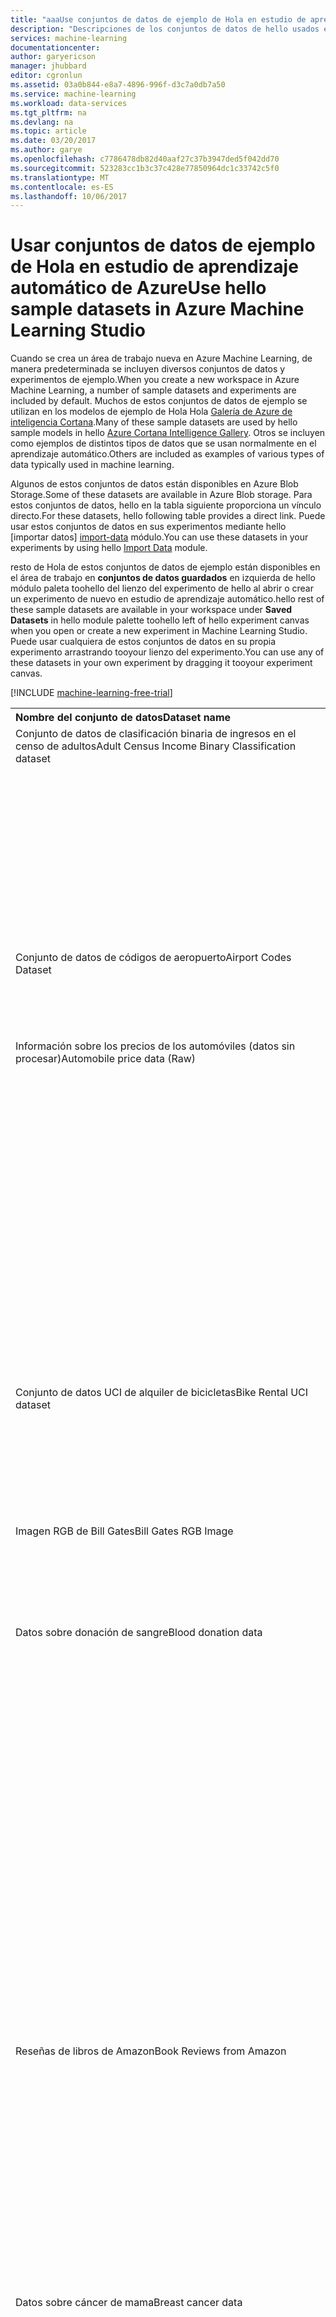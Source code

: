 ```yaml
---
title: "aaaUse conjuntos de datos de ejemplo de Hola en estudio de aprendizaje automático | Documentos de Microsoft"
description: "Descripciones de los conjuntos de datos de hello usados en los modelos de ejemplo incluidos en estudio de aprendizaje automático. Puede usar estos conjuntos de datos de ejemplo para los experimentos."
services: machine-learning
documentationcenter: 
author: garyericson
manager: jhubbard
editor: cgronlun
ms.assetid: 03a0b844-e8a7-4896-996f-d3c7a0db7a50
ms.service: machine-learning
ms.workload: data-services
ms.tgt_pltfrm: na
ms.devlang: na
ms.topic: article
ms.date: 03/20/2017
ms.author: garye
ms.openlocfilehash: c7786478db82d40aaf27c37b3947ded5f042dd70
ms.sourcegitcommit: 523283cc1b3c37c428e77850964dc1c33742c5f0
ms.translationtype: MT
ms.contentlocale: es-ES
ms.lasthandoff: 10/06/2017
---
```

# <a name="use-hello-sample-datasets-in-azure-machine-learning-studio"></a><span data-ttu-id="f0210-104">Usar conjuntos de datos de ejemplo de Hola en estudio de aprendizaje automático de Azure</span><span class="sxs-lookup"><span data-stu-id="f0210-104">Use hello sample datasets in Azure Machine Learning Studio</span></span>
[top]: #machine-learning-sample-datasets

<span data-ttu-id="f0210-105">Cuando se crea un área de trabajo nueva en Azure Machine Learning, de manera predeterminada se incluyen diversos conjuntos de datos y experimentos de ejemplo.</span><span class="sxs-lookup"><span data-stu-id="f0210-105">When you create a new workspace in Azure Machine Learning, a number of sample datasets and experiments are included by default.</span></span> <span data-ttu-id="f0210-106">Muchos de estos conjuntos de datos de ejemplo se utilizan en los modelos de ejemplo de Hola Hola [Galería de Azure de inteligencia Cortana](http://gallery.cortanaintelligence.com/).</span><span class="sxs-lookup"><span data-stu-id="f0210-106">Many of these sample datasets are used by hello sample models in hello [Azure Cortana Intelligence Gallery](http://gallery.cortanaintelligence.com/).</span></span> <span data-ttu-id="f0210-107">Otros se incluyen como ejemplos de distintos tipos de datos que se usan normalmente en el aprendizaje automático.</span><span class="sxs-lookup"><span data-stu-id="f0210-107">Others are included as examples of various types of data typically used in machine learning.</span></span>

<span data-ttu-id="f0210-108">Algunos de estos conjuntos de datos están disponibles en Azure Blob Storage.</span><span class="sxs-lookup"><span data-stu-id="f0210-108">Some of these datasets are available in Azure Blob storage.</span></span> <span data-ttu-id="f0210-109">Para estos conjuntos de datos, hello en la tabla siguiente proporciona un vínculo directo.</span><span class="sxs-lookup"><span data-stu-id="f0210-109">For these datasets, hello following table provides a direct link.</span></span> <span data-ttu-id="f0210-110">Puede usar estos conjuntos de datos en sus experimentos mediante hello [importar datos] [ import-data] módulo.</span><span class="sxs-lookup"><span data-stu-id="f0210-110">You can use these datasets in your experiments by using hello [Import Data][import-data] module.</span></span>

<span data-ttu-id="f0210-111">resto de Hola de estos conjuntos de datos de ejemplo están disponibles en el área de trabajo en **conjuntos de datos guardados** en izquierda de hello módulo paleta toohello del lienzo del experimento de hello al abrir o crear un experimento de nuevo en estudio de aprendizaje automático.</span><span class="sxs-lookup"><span data-stu-id="f0210-111">hello rest of these sample datasets are available in your workspace under **Saved Datasets** in hello module palette toohello left of hello experiment canvas when you open or create a new experiment in Machine Learning Studio.</span></span>
<span data-ttu-id="f0210-112">Puede usar cualquiera de estos conjuntos de datos en su propia experimento arrastrando tooyour lienzo del experimento.</span><span class="sxs-lookup"><span data-stu-id="f0210-112">You can use any of these datasets in your own experiment by dragging it tooyour experiment canvas.</span></span>


[!INCLUDE [machine-learning-free-trial](../../includes/machine-learning-free-trial.md)]

<table>

<tr>
  <th align=left><span data-ttu-id="f0210-113">Nombre del conjunto de datos</span><span class="sxs-lookup"><span data-stu-id="f0210-113">Dataset name</span></span></th>
  <th align=left><span data-ttu-id="f0210-114">Descripción del conjunto de datos</span><span class="sxs-lookup"><span data-stu-id="f0210-114">Dataset description</span></span></th>
</tr>

<tr>
  <td valign=top><span data-ttu-id="f0210-115">Conjunto de datos de clasificación binaria de ingresos en el censo de adultos</span><span class="sxs-lookup"><span data-stu-id="f0210-115">Adult Census Income Binary Classification dataset</span></span></td>
  <td valign=top>
<span data-ttu-id="f0210-116">Un subconjunto de la base de datos de hello 1994 del censo, utilizando a los adultos de trabajo a través de la edad de Hola de 16 con un índice de ingresos ajustada de > 100.</span><span class="sxs-lookup"><span data-stu-id="f0210-116">A subset of hello 1994 Census database, using working adults over hello age of 16 with an adjusted income index of > 100.</span></span><p> </p><span data-ttu-id="f0210-117"><b>Uso:</b> clasificar personas que usan datos demográficos toopredict si una persona gana más de 50 K un año.</span><span class="sxs-lookup"><span data-stu-id="f0210-117"><b>Usage:</b> Classify people using demographics toopredict whether a person earns over 50K a year.</span></span><p> </p><span data-ttu-id="f0210-118"><b>Investigación relacionada:</b> Kohavi, R., Becker, B., (1996).</span><span class="sxs-lookup"><span data-stu-id="f0210-118"><b>Related Research:</b> Kohavi, R., Becker, B., (1996).</span></span> <span data-ttu-id="f0210-119">Repositorio de aprendizaje automático de UCI <a href="http://archive.ics.uci.edu/ml">http://archive.ics.uci.edu/ml</a>.</span><span class="sxs-lookup"><span data-stu-id="f0210-119">UCI Machine Learning Repository <a href="http://archive.ics.uci.edu/ml">http://archive.ics.uci.edu/ml</a>.</span></span> <span data-ttu-id="f0210-120">Irvine, CA: Universidad de California, Facultad de Ciencias de la Computación y de la Información </span><span class="sxs-lookup"><span data-stu-id="f0210-120">Irvine, CA: University of California, School of Information and Computer Science</span></span> </td>
</tr>

<tr ID=airport-codes-dataset>
  <td valign=top><span data-ttu-id="f0210-121">Conjunto de datos de códigos de aeropuerto</span><span class="sxs-lookup"><span data-stu-id="f0210-121">Airport Codes Dataset</span></span></td>
  <td valign=top>
<span data-ttu-id="f0210-122">Códigos para aeropuertos de EE. UU.</span><span class="sxs-lookup"><span data-stu-id="f0210-122">U.S. airport codes.</span></span><p> </p><span data-ttu-id="f0210-123">Este conjunto de datos contiene una fila por cada aeropuerto de Estados Unidos, proporcionar número de Id. de aeropuerto de Hola y el nombre junto con hello ubicación ciudad y estado.</span><span class="sxs-lookup"><span data-stu-id="f0210-123">This dataset contains one row for each U.S. airport, providing hello airport ID number and name along with hello location city and state.</span></span>
  </td>
</tr>

<tr>
  <td valign=top><span data-ttu-id="f0210-124">Información sobre los precios de los automóviles (datos sin procesar)</span><span class="sxs-lookup"><span data-stu-id="f0210-124">Automobile price data (Raw)</span></span></td>
  <td valign=top>
<span data-ttu-id="f0210-125">Obtener información acerca de automóviles por marca y modelo, incluido el precio de hello, características como el número de Hola de cilindros y MPG, así como una puntuación de riesgos de seguro.</span><span class="sxs-lookup"><span data-stu-id="f0210-125">Information about automobiles by make and model, including hello price, features such as hello number of cylinders and MPG, as well as an insurance risk score.</span></span><p> </p><span data-ttu-id="f0210-126">puntuación de riesgo de Hello inicialmente asociada precio automático y, a continuación, se ajusta de riesgo real en un proceso denominado tooactuaries como symboling.</span><span class="sxs-lookup"><span data-stu-id="f0210-126">hello risk score is initially associated with auto price and then adjusted for actual risk in a process known tooactuaries as symboling.</span></span> <span data-ttu-id="f0210-127">Un valor de + 3 indica que es arriesgado automática hello, y un valor de -3 que probablemente sea seguro.</span><span class="sxs-lookup"><span data-stu-id="f0210-127">A value of +3 indicates that hello auto is risky, and a value of -3 that it is probably safe.</span></span><p> </p><span data-ttu-id="f0210-128"><b>Uso:</b> puntuación de riesgo de hello Predict características, mediante la clasificación de regresión o multivariante.</span><span class="sxs-lookup"><span data-stu-id="f0210-128"><b>Usage:</b> Predict hello risk score by features, using regression or multivariate classification.</span></span> <p> </p><span data-ttu-id="f0210-129"><b>Investigación relacionada:</b> Schlimmer, J.C.</span><span class="sxs-lookup"><span data-stu-id="f0210-129"><b>Related Research:</b> Schlimmer, J.C.</span></span> <span data-ttu-id="f0210-130">(1987).</span><span class="sxs-lookup"><span data-stu-id="f0210-130">(1987).</span></span> <span data-ttu-id="f0210-131">Repositorio de aprendizaje automático de UCI <a href="http://archive.ics.uci.edu/ml">http://archive.ics.uci.edu/ml</a>.</span><span class="sxs-lookup"><span data-stu-id="f0210-131">UCI Machine Learning Repository <a href="http://archive.ics.uci.edu/ml">http://archive.ics.uci.edu/ml</a>.</span></span> <span data-ttu-id="f0210-132">Irvine, CA: Universidad de California, Facultad de Ciencias de la Computación y de la Información </span><span class="sxs-lookup"><span data-stu-id="f0210-132">Irvine, CA: University of California, School of Information and Computer Science</span></span> </td>
</tr>

<tr ID=bike-rental-uci-dataset>
  <td valign=top><span data-ttu-id="f0210-133">Conjunto de datos UCI de alquiler de bicicletas</span><span class="sxs-lookup"><span data-stu-id="f0210-133">Bike Rental UCI dataset</span></span></td>
  <td valign=top>
<span data-ttu-id="f0210-134">Conjunto de datos UCI Bike Rental basados en datos reales tomados de la empresa Capital Bikeshare, que mantiene una red de alquiler de bicicletas en Washington DC.</span><span class="sxs-lookup"><span data-stu-id="f0210-134">UCI Bike Rental dataset that is based on real data from Capital Bikeshare company that maintains a bike rental network in Washington DC.</span></span><p> </p><span data-ttu-id="f0210-135">conjunto de datos de Hello tiene una fila para cada hora de cada día en 2011 y 2012, para un total de 17,379 filas.</span><span class="sxs-lookup"><span data-stu-id="f0210-135">hello dataset has one row for each hour of each day in 2011 and 2012, for a total of 17,379 rows.</span></span> <span data-ttu-id="f0210-136">intervalo de Hola de alquiler de bicicletas por hora es de 1 too977.</span><span class="sxs-lookup"><span data-stu-id="f0210-136">hello range of hourly bike rentals is from 1 too977.</span></span>

  </td>
</tr>

<tr ID=bill-gates-rgb-image>
  <td valign=top><span data-ttu-id="f0210-137">Imagen RGB de Bill Gates</span><span class="sxs-lookup"><span data-stu-id="f0210-137">Bill Gates RGB Image</span></span></td>
  <td valign=top>
<span data-ttu-id="f0210-138">Archivo de imagen disponible públicamente convierte datos tooCSV.</span><span class="sxs-lookup"><span data-stu-id="f0210-138">Publicly available image file converted tooCSV data.</span></span><p> </p><span data-ttu-id="f0210-139">Hello para convertir la imagen de Hola se proporciona código de hello <strong>mediante la agrupación en clústeres K-Means de cuantificación del Color</strong> página de detalles del modelo.</span><span class="sxs-lookup"><span data-stu-id="f0210-139">hello code for converting hello image is provided in hello <strong>Color quantization using K-Means clustering</strong> model detail page.</span></span>
  </td>
</tr>

<tr>
  <td valign=top><span data-ttu-id="f0210-140">Datos sobre donación de sangre</span><span class="sxs-lookup"><span data-stu-id="f0210-140">Blood donation data</span></span></td>
  <td valign=top>
<span data-ttu-id="f0210-141">Un subconjunto de datos de base de datos del donantes de sangre de Hola de hello transfusiones Service Center de Hsin Chu City, Taiwán.</span><span class="sxs-lookup"><span data-stu-id="f0210-141">A subset of data from hello blood donor database of hello Blood Transfusion Service Center of Hsin-Chu City, Taiwan.</span></span><p> </p><span data-ttu-id="f0210-142">Datos de donantes incluyen meses Hola desde el último donación) y frecuencia u Hola número total de donaciones, tiempo transcurrido desde el último donación y cantidad de sangre dona.</span><span class="sxs-lookup"><span data-stu-id="f0210-142">Donor data includes hello months since last donation), and frequency, or hello total number of donations, time since last donation, and amount of blood donated.</span></span><p> </p><span data-ttu-id="f0210-143"><b>Uso:</b> objetivo de hello es toopredict a través de clasificación si donantes Hola donado sangre en marzo de 2007, donde 1 indica un donantes durante el período de destino de Hola y 0 un usuario que no donantes.</span><span class="sxs-lookup"><span data-stu-id="f0210-143"><b>Usage:</b> hello goal is toopredict via classification whether hello donor donated blood in March 2007, where 1 indicates a donor during hello target period, and 0 a non-donor.</span></span> <p> </p><span data-ttu-id="f0210-144"><b>Investigación relacionada:</b> Yeh, I.C., (2008).</span><span class="sxs-lookup"><span data-stu-id="f0210-144"><b>Related Research:</b> Yeh, I.C., (2008).</span></span> <span data-ttu-id="f0210-145">Repositorio de aprendizaje automático de UCI <a href="http://archive.ics.uci.edu/ml">http://archive.ics.uci.edu/ml</a>.</span><span class="sxs-lookup"><span data-stu-id="f0210-145">UCI Machine Learning Repository <a href="http://archive.ics.uci.edu/ml">http://archive.ics.uci.edu/ml</a>.</span></span> <span data-ttu-id="f0210-146">Irvine, CA: Universidad de California, Facultad de Ciencias de la Computación y de la Información </span><span class="sxs-lookup"><span data-stu-id="f0210-146">Irvine, CA: University of California, School of Information and Computer Science</span></span> <p> </p><span data-ttu-id="f0210-147">Yeh, I-Cheng, Yang, King-Jang, and Ting, Tao-Ming, "Knowledge discovery on RFM model using Bernoulli sequence, "Expert Systems with Applications, 2008, <a href="http://dx.doi.org/10.1016/j.eswa.2008.07.018">http://dx.doi.org/10.1016/j.eswa.2008.07.018</a>
  </span><span class="sxs-lookup"><span data-stu-id="f0210-147">Yeh, I-Cheng, Yang, King-Jang, and Ting, Tao-Ming, "Knowledge discovery on RFM model using Bernoulli sequence, "Expert Systems with Applications, 2008, <a href="http://dx.doi.org/10.1016/j.eswa.2008.07.018">http://dx.doi.org/10.1016/j.eswa.2008.07.018</a>
  </span></span></td>
</tr>

<tr ID=book-reviews-from-amazon>
  <td valign=top><span data-ttu-id="f0210-148">Reseñas de libros de Amazon</span><span class="sxs-lookup"><span data-stu-id="f0210-148">Book Reviews from Amazon</span></span></td>
  <td valign=top>
<span data-ttu-id="f0210-149">Revisiones de libros de Amazon, tomadas del sitio Web de amazon.com Hola por investigadores de la Universidad de Pensilvania (<a href="http://www.cs.jhu.edu/~mdredze/datasets/sentiment/">opiniones</a>).</span><span class="sxs-lookup"><span data-stu-id="f0210-149">Reviews of books in Amazon, taken from hello amazon.com website by University of Pennsylvania researchers (<a href="http://www.cs.jhu.edu/~mdredze/datasets/sentiment/">sentiment</a>).</span></span> <span data-ttu-id="f0210-150">Vea el artículo de investigación de hello, "biografías, Bollywood, cuadros de auge y batidoras: adaptación de dominio para opiniones" John Blitzer, Mark Dredze y Fernando Pereira; Asociación de cálculo Linguistics (ACL) 2007.</span><span class="sxs-lookup"><span data-stu-id="f0210-150">See hello research paper, “Biographies, Bollywood, Boom-boxes and Blenders: Domain Adaptation for Sentiment Classification” by John Blitzer, Mark Dredze, and Fernando Pereira; Association of Computational Linguistics (ACL), 2007.</span></span><p> </p><span data-ttu-id="f0210-151">conjunto de datos original de Hello tiene revisiones de 975 K con clasificaciones 1, 2, 3, 4 o 5.</span><span class="sxs-lookup"><span data-stu-id="f0210-151">hello original dataset has 975K reviews with rankings 1, 2, 3, 4, or 5.</span></span> <span data-ttu-id="f0210-152">Hola revisiones se han escrito en inglés y son de hello período 1997-2007.</span><span class="sxs-lookup"><span data-stu-id="f0210-152">hello reviews were written in English and are from hello time period 1997-2007.</span></span> <span data-ttu-id="f0210-153">Este conjunto de datos ha sido muestrear abajo too10K revisiones.</span><span class="sxs-lookup"><span data-stu-id="f0210-153">This dataset has been down-sampled too10K reviews.</span></span>
  </td>
</tr>

<tr>
  <td valign=top><span data-ttu-id="f0210-154">Datos sobre cáncer de mama</span><span class="sxs-lookup"><span data-stu-id="f0210-154">Breast cancer data</span></span></td>
  <td valign=top>
<span data-ttu-id="f0210-155">Uno de los tres conjuntos de relacionados con el ejemplo de cáncer de datos proporcionados por hello Institute oncológicos que aparece con frecuencia en la documentación de aprendizaje de máquina.</span><span class="sxs-lookup"><span data-stu-id="f0210-155">One of three cancer-related datasets provided by hello Oncology Institute that appears frequently in machine learning literature.</span></span> <span data-ttu-id="f0210-156">Combina información de diagnóstico con características de análisis de laboratorio de unas 300 muestras de tejido.</span><span class="sxs-lookup"><span data-stu-id="f0210-156">Combines diagnostic information with features from laboratory analysis of about 300 tissue samples.</span></span><p> </p><span data-ttu-id="f0210-157"><b>Uso:</b> clasificar tipo hello de ejemplo de cáncer, en función de 9 atributos, algunos de los cuales son lineales y algunos son de categorías.</span><span class="sxs-lookup"><span data-stu-id="f0210-157"><b>Usage:</b> Classify hello type of cancer, based on 9 attributes, some of which are linear and some are categorical.</span></span> <p> </p><span data-ttu-id="f0210-158"><b>Investigación relacionada:</b> Wohlberg, W.H., Street, W.N., &amp; Mangasarian, O.L.</span><span class="sxs-lookup"><span data-stu-id="f0210-158"><b>Related Research:</b> Wohlberg, W.H., Street, W.N., & Mangasarian, O.L.</span></span> <span data-ttu-id="f0210-159">(1995).</span><span class="sxs-lookup"><span data-stu-id="f0210-159">(1995).</span></span> <span data-ttu-id="f0210-160">Repositorio de aprendizaje automático de UCI <a href="http://archive.ics.uci.edu/ml">http://archive.ics.uci.edu/ml</a>.</span><span class="sxs-lookup"><span data-stu-id="f0210-160">UCI Machine Learning Repository <a href="http://archive.ics.uci.edu/ml">http://archive.ics.uci.edu/ml</a>.</span></span> <span data-ttu-id="f0210-161">Irvine, CA: Universidad de California, Facultad de Ciencias de la Computación y de la Información </span><span class="sxs-lookup"><span data-stu-id="f0210-161">Irvine, CA: University of California, School of Information and Computer Science</span></span> </td>
</tr>

<tr ID=breast-cancer-features>
  <td valign=top><span data-ttu-id="f0210-162">Características de cáncer de mama</span><span class="sxs-lookup"><span data-stu-id="f0210-162">Breast Cancer Features</span></span> <td valign=top>
<span data-ttu-id="f0210-163">Hola conjunto de datos contiene información para regiones sospechosos de 102K (candidatos) de imágenes de rayos x, cada uno de ellos descrito por 117 características.</span><span class="sxs-lookup"><span data-stu-id="f0210-163">hello dataset contains information for 102K suspicious regions (candidates) of X-ray images, each described by 117 features.</span></span> <span data-ttu-id="f0210-164">características de Hello son propietarios y su significado no se revele los creadores de conjunto de datos de hello (Siemens Healthcare).</span><span class="sxs-lookup"><span data-stu-id="f0210-164">hello features are proprietary and their meaning is not revealed by hello dataset creators (Siemens Healthcare).</span></span> 
  </td>
</tr>

<tr ID=breast-cancer-info>
  <td valign=top><span data-ttu-id="f0210-165">Información sobre cáncer de mama</span><span class="sxs-lookup"><span data-stu-id="f0210-165">Breast Cancer Info</span></span></td>
  <td valign=top>
<span data-ttu-id="f0210-166">conjunto de datos de Hello contiene información adicional para cada región sospechosa de la imagen de rayos x.</span><span class="sxs-lookup"><span data-stu-id="f0210-166">hello dataset contains additional information for each suspicious region of X-ray image.</span></span> <span data-ttu-id="f0210-167">Cada ejemplo proporciona información (p. ej., etiqueta, paciente Id. de coordenadas de la imagen completa de revisión toohello relativa) acerca del número de fila correspondiente de hello en conjunto de datos de características de ejemplo de cáncer de mama Hola.</span><span class="sxs-lookup"><span data-stu-id="f0210-167">Each example provides information (e.g., label, patient ID, coordinates of patch relative toohello whole image) about hello corresponding row number in hello Breast Cancer Features dataset.</span></span> <span data-ttu-id="f0210-168">Cada paciente tiene una serie de ejemplos.</span><span class="sxs-lookup"><span data-stu-id="f0210-168">Each patient has a number of examples.</span></span> <span data-ttu-id="f0210-169">Para los pacientes con cáncer, algunos ejemplos son positivos y otros son negativos.</span><span class="sxs-lookup"><span data-stu-id="f0210-169">For patients who have a cancer, some examples are positive and some are negative.</span></span> <span data-ttu-id="f0210-170">Para los pacientes que no tienen cáncer, todos los ejemplos son negativos.</span><span class="sxs-lookup"><span data-stu-id="f0210-170">For patients who don't have a cancer, all examples are negative.</span></span> <span data-ttu-id="f0210-171">conjunto de datos de Hello tiene ejemplos de 102K.</span><span class="sxs-lookup"><span data-stu-id="f0210-171">hello dataset has 102K examples.</span></span> <span data-ttu-id="f0210-172">se inclina Hola dataset, 0,6% de puntos de hello son positivas, rest Hola son negativos.</span><span class="sxs-lookup"><span data-stu-id="f0210-172">hello dataset is biased, 0.6% of hello points are positive, hello rest are negative.</span></span> <span data-ttu-id="f0210-173">conjunto de datos de Hola se puso a disposición mediante Siemens Healthcare.</span><span class="sxs-lookup"><span data-stu-id="f0210-173">hello dataset was made available by Siemens Healthcare.</span></span>
  </td>
</tr>

<tr ID=crm-appetency-labels-shared>
  <td valign=top><span data-ttu-id="f0210-174">Etiquetas de apetencia CRM compartidas</span><span class="sxs-lookup"><span data-stu-id="f0210-174">CRM Appetency Labels Shared</span></span></td>
  <td valign=top>
<span data-ttu-id="f0210-175">Las etiquetas de desafío de predicción de relación de cliente hello KDD Cup 2009 (<a href="http://www.sigkdd.org/site/2009/files/orange_small_train_appetency.labels">orange_small_train_appetency.labels</a>).</span><span class="sxs-lookup"><span data-stu-id="f0210-175">Labels from hello KDD Cup 2009 customer relationship prediction challenge (<a href="http://www.sigkdd.org/site/2009/files/orange_small_train_appetency.labels">orange_small_train_appetency.labels</a>).</span></span>
  </td>
</tr>

<tr ID=crm-churn-labels-shared>
  <td valign=top><span data-ttu-id="f0210-176">Etiquetas de rotación de clientes de CRM compartidas</span><span class="sxs-lookup"><span data-stu-id="f0210-176">CRM Churn Labels Shared</span></span></td>
  <td valign=top>
<span data-ttu-id="f0210-177">Las etiquetas de desafío de predicción de relación de cliente hello KDD Cup 2009 (<a href="http://www.sigkdd.org/site/2009/files/orange_small_train_churn.labels">orange_small_train_churn.labels</a>).</span><span class="sxs-lookup"><span data-stu-id="f0210-177">Labels from hello KDD Cup 2009 customer relationship prediction challenge (<a href="http://www.sigkdd.org/site/2009/files/orange_small_train_churn.labels">orange_small_train_churn.labels</a>).</span></span>
  </td>
</tr>

<tr ID=crm-dataset-shared>
  <td valign=top><span data-ttu-id="f0210-178">Conjunto de datos CRM compartido</span><span class="sxs-lookup"><span data-stu-id="f0210-178">CRM Dataset Shared</span></span></td>
  <td valign=top>
<span data-ttu-id="f0210-179">Estos datos proceden de desafío de predicción de relación de cliente hello KDD Cup 2009 (<a href="http://www.sigkdd.org/kdd-cup-2009-customer-relationship-prediction - orange_small_train.data.zip">orange_small_train.data.zip</a>).</span><span class="sxs-lookup"><span data-stu-id="f0210-179">This data comes from hello KDD Cup 2009 customer relationship prediction challenge (<a href="http://www.sigkdd.org/kdd-cup-2009-customer-relationship-prediction - orange_small_train.data.zip">orange_small_train.data.zip</a>).</span></span><p> </p><span data-ttu-id="f0210-180">conjunto de datos de Hello contiene a clientes de 50K de hello empresa francés Telecom naranja.</span><span class="sxs-lookup"><span data-stu-id="f0210-180">hello dataset contains 50K customers from hello French Telecom company Orange.</span></span> <span data-ttu-id="f0210-181">Cada cliente tiene 230 características anónimas, 190 de las cuales son numéricas y 40, categóricas.</span><span class="sxs-lookup"><span data-stu-id="f0210-181">Each customer has 230 anonymized features, 190 of which are numeric and 40 are categorical.</span></span> <span data-ttu-id="f0210-182">características de Hello están muy dispersos.</span><span class="sxs-lookup"><span data-stu-id="f0210-182">hello features are very sparse.</span></span>
  </td>
</tr>

<tr ID=crm-upselling-labels-shared>
  <td valign=top><span data-ttu-id="f0210-183">Etiquetas de mejora de ventas de CRM compartidas</span><span class="sxs-lookup"><span data-stu-id="f0210-183">CRM Upselling Labels Shared</span></span></td>
  <td valign=top>
<span data-ttu-id="f0210-184">Las etiquetas de desafío de predicción de relación de cliente hello KDD Cup 2009 (<a href="http://www.sigkdd.org/site/2009/files/orange_large_train_upselling.labels">orange_large_train_upselling.labels</a>).</span><span class="sxs-lookup"><span data-stu-id="f0210-184">Labels from hello KDD Cup 2009 customer relationship prediction challenge (<a href="http://www.sigkdd.org/site/2009/files/orange_large_train_upselling.labels">orange_large_train_upselling.labels</a>).</span></span>
  </td>
</tr>

<tr>
  <td valign=top><span data-ttu-id="f0210-185">Datos de regresión de eficiencia energética</span><span class="sxs-lookup"><span data-stu-id="f0210-185">Energy Efficiency Regression data</span></span></td>
  <td valign=top>
<span data-ttu-id="f0210-186">Colección de perfiles energéticos simulados, con base en 12 formas de edificios diferentes.</span><span class="sxs-lookup"><span data-stu-id="f0210-186">A collection of simulated energy profiles, based on 12 different building shapes.</span></span> <span data-ttu-id="f0210-187">edificios de Hola se diferencian en 8 características, como cristal área, Hola cristal distribución de área y la orientación.</span><span class="sxs-lookup"><span data-stu-id="f0210-187">hello buildings are differentiated by 8 features, such as glazing area, hello glazing area distribution, and orientation.</span></span><p> </p><span data-ttu-id="f0210-188"><b>Uso:</b> usar regresión o clasificación toopredict Hola eficacia energética de calificación basado en uno de dos respuestas con valores reales.</span><span class="sxs-lookup"><span data-stu-id="f0210-188"><b>Usage:</b> Use either regression or classification toopredict hello energy-efficiency rating based as one of two real valued responses.</span></span> <span data-ttu-id="f0210-189">Para la clasificación multiclase, es de ida y vuelta Hola respuesta variable toohello al entero más próximo.</span><span class="sxs-lookup"><span data-stu-id="f0210-189">For multi-class classification, is round hello response variable toohello nearest integer.</span></span> <p> </p><span data-ttu-id="f0210-190"><b>Investigación relacionada:</b> Xifara, A. &amp; Tsanas, A. (2012).</span><span class="sxs-lookup"><span data-stu-id="f0210-190"><b>Related Research:</b> Xifara, A. & Tsanas, A. (2012).</span></span> <span data-ttu-id="f0210-191">Repositorio de aprendizaje automático de UCI <a href="http://archive.ics.uci.edu/ml">http://archive.ics.uci.edu/ml</a>.</span><span class="sxs-lookup"><span data-stu-id="f0210-191">UCI Machine Learning Repository <a href="http://archive.ics.uci.edu/ml">http://archive.ics.uci.edu/ml</a>.</span></span> <span data-ttu-id="f0210-192">Irvine, CA: Universidad de California, Facultad de Ciencias de la Computación y de la Información </span><span class="sxs-lookup"><span data-stu-id="f0210-192">Irvine, CA: University of California, School of Information and Computer Science</span></span> </td>
</tr>

<tr ID=flight-delays-data>
  <td valign=top><span data-ttu-id="f0210-193">Datos de retrasos de vuelos</span><span class="sxs-lookup"><span data-stu-id="f0210-193">Flight Delays Data</span></span></td>
  <td valign=top>
<span data-ttu-id="f0210-194">Vuelo acompañante en tiempo de los datos de rendimiento tomados de hello TranStats de recopilación de datos de hello EE. UU. de Transporte de EE.UU. (<a href="http://www.transtats.bts.gov/DL_SelectFields.asp?Table_ID=236&DB_Short_Name=On-Time">On-Time</a>).</span><span class="sxs-lookup"><span data-stu-id="f0210-194">Passenger flight on-time performance data taken from hello TranStats data collection of hello U.S. Department of Transportation (<a href="http://www.transtats.bts.gov/DL_SelectFields.asp?Table_ID=236&DB_Short_Name=On-Time">On-Time</a>).</span></span><p> </p><span data-ttu-id="f0210-195">conjunto de datos de Hello abarca Hola abril-octubre de 2013 del período de tiempo.</span><span class="sxs-lookup"><span data-stu-id="f0210-195">hello dataset covers hello time period April-October 2013.</span></span> <span data-ttu-id="f0210-196">Antes de cargar tooAzure estudio de aprendizaje automático, el conjunto de datos de Hola se procesa del siguiente modo:</span><span class="sxs-lookup"><span data-stu-id="f0210-196">Before uploading tooAzure Machine Learning Studio, hello dataset was processed as follows:</span></span><ul><li><span data-ttu-id="f0210-197">conjunto de datos de Hello era toocover filtrado solo Hola 70 más ocupados aeropuertos continental Hola EE. UU.</span><span class="sxs-lookup"><span data-stu-id="f0210-197">hello dataset was filtered toocover only hello 70 busiest airports in hello continental US</span></span></li><li><span data-ttu-id="f0210-198">Los vuelos cancelados se etiquetaron como retrasados más de 15 minutos.</span><span class="sxs-lookup"><span data-stu-id="f0210-198">Canceled flights were labeled as delayed by more than 15 minutes</span></span></li><li><span data-ttu-id="f0210-199">Los vuelos desviados se quitaron de la muestra.</span><span class="sxs-lookup"><span data-stu-id="f0210-199">Diverted flights were filtered out</span></span></li><li><span data-ttu-id="f0210-200">Hello columnas siguientes se seleccionaron: año, mes, DayofMonth, DayOfWeek, operador, OriginAirportID, DestAirportID, CRSDepTime, DepDelay, DepDel15, CRSArrTime, ArrDelay, ArrDel15, Canceled</span><span class="sxs-lookup"><span data-stu-id="f0210-200">hello following columns were selected: Year, Month, DayofMonth, DayOfWeek, Carrier, OriginAirportID, DestAirportID, CRSDepTime, DepDelay, DepDel15, CRSArrTime, ArrDelay, ArrDel15, Canceled</span></span></li></ul>
</td>
</tr>

<tr>
  <td valign=top><span data-ttu-id="f0210-201">Información sobre puntualidad de vuelos (datos sin procesar)</span><span class="sxs-lookup"><span data-stu-id="f0210-201">Flight on-time performance (Raw)</span></span></td>
  <td valign=top>
<span data-ttu-id="f0210-202">Registros de llegadas y salidas de aviones dentro de Estados Unidos desde octubre de 2011.</span><span class="sxs-lookup"><span data-stu-id="f0210-202">Records of airplane flight arrivals and departures within United States from October 2011.</span></span><p> </p><span data-ttu-id="f0210-203"><b>Uso:</b> predecir retrasos en los vuelos.</span><span class="sxs-lookup"><span data-stu-id="f0210-203"><b>Usage:</b> Predict flight delays.</span></span> <p> </p><span data-ttu-id="f0210-204"><b>Investigación relacionada:</b> datos tomados del Departamento de Transporte de EE. UU. <a href="http://www.transtats.bts.gov/DL_SelectFields.asp?Table_ID=236&DB_Short_Name=On-Time">http://www.transtats.bts.gov/DL_SelectFields.asp?Table_ID=236&amp;DB_Short_Name=On-Time</a>.</span><span class="sxs-lookup"><span data-stu-id="f0210-204"><b>Related Research:</b> From US Dept. of Transportation <a href="http://www.transtats.bts.gov/DL_SelectFields.asp?Table_ID=236&DB_Short_Name=On-Time">http://www.transtats.bts.gov/DL_SelectFields.asp?Table_ID=236&DB_Short_Name=On-Time</a>.</span></span>
  </td>
</tr>

<tr>
  <td valign=top><span data-ttu-id="f0210-205">Datos de incendios forestales</span><span class="sxs-lookup"><span data-stu-id="f0210-205">Forest fires data</span></span></td>
  <td valign=top>
<span data-ttu-id="f0210-206">Contiene información meteorológica (como índices de temperatura y humedad y velocidad del viento) de una zona del noreste de Portugal combinada con registros de incendios forestales.</span><span class="sxs-lookup"><span data-stu-id="f0210-206">Contains weather data, such as temperature and humidity indices and wind speed, from an area of northeast Portugal, combined with records of forest fires.</span></span><p> </p><span data-ttu-id="f0210-207"><b>Uso:</b> esto es una tarea difícil de regresión, que el objetivo de hello toopredict Hola grabado área no cliente de incendio en el bosque.</span><span class="sxs-lookup"><span data-stu-id="f0210-207"><b>Usage:</b> This is a difficult regression task, where hello aim is toopredict hello burned area of forest fires.</span></span> <p> </p><span data-ttu-id="f0210-208"><b>Investigación relacionada:</b> Cortez, P., &amp; Morais, A. (2008).</span><span class="sxs-lookup"><span data-stu-id="f0210-208"><b>Related Research:</b> Cortez, P., & Morais, A. (2008).</span></span> <span data-ttu-id="f0210-209">Repositorio de aprendizaje automático de UCI <a href="http://archive.ics.uci.edu/ml">http://archive.ics.uci.edu/ml</a>.</span><span class="sxs-lookup"><span data-stu-id="f0210-209">UCI Machine Learning Repository <a href="http://archive.ics.uci.edu/ml">http://archive.ics.uci.edu/ml</a>.</span></span> <span data-ttu-id="f0210-210">Irvine, CA: Universidad de California, Facultad de Ciencias de la Computación y de la Información </span><span class="sxs-lookup"><span data-stu-id="f0210-210">Irvine, CA: University of California, School of Information and Computer Science</span></span> <p> </p><span data-ttu-id="f0210-211">[Cortez y Morais, 2007] P. Cortez y A. Morais.</span><span class="sxs-lookup"><span data-stu-id="f0210-211">[Cortez and Morais, 2007] P. Cortez and A. Morais.</span></span> <span data-ttu-id="f0210-212">Un incendio en el bosque con datos meteorológicos de enfoque de minería de datos tooPredict.</span><span class="sxs-lookup"><span data-stu-id="f0210-212">A Data Mining Approach tooPredict Forest Fires using Meteorological Data.</span></span> <span data-ttu-id="f0210-213">En J. Neves, M. F.</span><span class="sxs-lookup"><span data-stu-id="f0210-213">In J. Neves, M. F.</span></span> <span data-ttu-id="f0210-214">Santos y J. Machado EDS, nuevas tendencias en Inteligencia Artificial, procedimientos de Hola 13 EPIA 2007 - portugués conferencia en Inteligencia Artificial, diciembre, Guimarães (Portugal), pp 512-523, 2007.</span><span class="sxs-lookup"><span data-stu-id="f0210-214">Santos and J. Machado Eds., New Trends in Artificial Intelligence, Proceedings of hello 13th EPIA 2007 - Portuguese Conference on Artificial Intelligence, December, Guimarães, Portugal, pp. 512-523, 2007.</span></span> <span data-ttu-id="f0210-215">APPIA, ISBN-13 978-989-95618-0-9.</span><span class="sxs-lookup"><span data-stu-id="f0210-215">APPIA, ISBN-13 978-989-95618-0-9.</span></span> <span data-ttu-id="f0210-216">Disponible en: <a href="http://www.dsi.uminho.pt/~pcortez/fires.pdf">http://www.dsi.uminho.pt/~pcortez/fires.pdf</a>.</span><span class="sxs-lookup"><span data-stu-id="f0210-216">Available at: <a href="http://www.dsi.uminho.pt/~pcortez/fires.pdf">http://www.dsi.uminho.pt/~pcortez/fires.pdf</a>.</span></span>
  </td>
</tr>

<tr ID=german-credit-card-uci-dataset>
  <td valign=top><span data-ttu-id="f0210-217">Conjunto de datos UCI de tarjeta de crédito alemana</span><span class="sxs-lookup"><span data-stu-id="f0210-217">German Credit Card UCI dataset</span></span></td>
  <td valign=top>
<span data-ttu-id="f0210-218">Hola UCI Statlog (tarjeta de crédito alemana) conjunto de datos (<a href="http://archive.ics.uci.edu/ml/datasets/Statlog+(German+Credit+Data)">Statlog + alemán + crédito + datos</a>), mediante el archivo de hello german.data.</span><span class="sxs-lookup"><span data-stu-id="f0210-218">hello UCI Statlog (German Credit Card) dataset (<a href="http://archive.ics.uci.edu/ml/datasets/Statlog+(German+Credit+Data)">Statlog+German+Credit+Data</a>), using hello german.data file.</span></span><p> </p><span data-ttu-id="f0210-219">conjunto de datos de Hello clasifica personas, descritas por un conjunto de atributos, como los riesgos de crédito baja o alta.</span><span class="sxs-lookup"><span data-stu-id="f0210-219">hello dataset classifies people, described by a set of attributes, as low or high credit risks.</span></span> <span data-ttu-id="f0210-220">Cada ejemplo representa a una persona.</span><span class="sxs-lookup"><span data-stu-id="f0210-220">Each example represents a person.</span></span> <span data-ttu-id="f0210-221">Hay 20 características, numéricos y de categorías y una etiqueta binaria (valor de riesgo de crédito de hello).</span><span class="sxs-lookup"><span data-stu-id="f0210-221">There are 20 features, both numerical and categorical, and a binary label (hello credit risk value).</span></span> <span data-ttu-id="f0210-222">Las partidas de riesgo de crédito alto tienen la etiqueta = 2, mientras que las partidas con riesgo de crédito bajo tienen la etiqueta = 1.</span><span class="sxs-lookup"><span data-stu-id="f0210-222">High credit risk entries have label = 2, low credit risk entries have label = 1.</span></span> <span data-ttu-id="f0210-223">costo de Hola de clasifique mal un ejemplo de bajo riesgo tan alto es 1, mientras que el costo de Hola de clasifique mal un ejemplo de alto riesgo como baja es 5.</span><span class="sxs-lookup"><span data-stu-id="f0210-223">hello cost of misclassifying a low risk example as high is 1, whereas hello cost of misclassifying a high risk example as low is 5.</span></span>
  </td>
</tr>

<tr ID=imdb-movie-titles>
  <td valign=top><span data-ttu-id="f0210-224">Títulos de películas en IMDB</span><span class="sxs-lookup"><span data-stu-id="f0210-224">IMDB Movie Titles</span></span></td>
  <td valign=top>
<span data-ttu-id="f0210-225">Hello conjunto de datos contiene información sobre las películas que se han clasificado en Twitter tweets: IMDB Id. de la película, el nombre de la película, género y año de producción.</span><span class="sxs-lookup"><span data-stu-id="f0210-225">hello dataset contains information about movies that were rated in Twitter tweets: IMDB movie ID, movie name, genre, and production year.</span></span> <span data-ttu-id="f0210-226">Hay 17K películas en el conjunto de datos de Hola.</span><span class="sxs-lookup"><span data-stu-id="f0210-226">There are 17K movies in hello dataset.</span></span> <span data-ttu-id="f0210-227">conjunto de datos de Hola se introdujo en papel de Hola "S.</span><span class="sxs-lookup"><span data-stu-id="f0210-227">hello dataset was introduced in hello paper "S.</span></span> <span data-ttu-id="f0210-228">Dooms, T. De Pessemier y L. Martens.</span><span class="sxs-lookup"><span data-stu-id="f0210-228">Dooms, T. De Pessemier and L. Martens.</span></span> <span data-ttu-id="f0210-229">MovieTweetings: un conjunto de datos sobre valoración de películas recopilado de Twitter.</span><span class="sxs-lookup"><span data-stu-id="f0210-229">MovieTweetings: a Movie Rating Dataset Collected From Twitter.</span></span> <span data-ttu-id="f0210-230">Taller de micromecenazgo y cálculo humano para sistemas de recomendación, CrowdRec en RecSys 2013."</span><span class="sxs-lookup"><span data-stu-id="f0210-230">Workshop on Crowdsourcing and Human Computation for Recommender Systems, CrowdRec at RecSys 2013."</span></span>
  </td>
</tr>

<tr>
  <td valign=top><span data-ttu-id="f0210-231">Datos sobre iris de dos clases</span><span class="sxs-lookup"><span data-stu-id="f0210-231">Iris two class data</span></span></td>
  <td valign=top>
<span data-ttu-id="f0210-232">Se trata quizás de hello más conocido toobe de base de datos que se encuentra en la documentación de reconocimiento de patrón de Hola.</span><span class="sxs-lookup"><span data-stu-id="f0210-232">This is perhaps hello best known database toobe found in hello pattern recognition literature.</span></span> <span data-ttu-id="f0210-233">conjunto de datos de Hello es relativamente pequeño, que contiene 50 ejemplos de mediciones de pétalo de tres variedades de iris.</span><span class="sxs-lookup"><span data-stu-id="f0210-233">hello dataset is relatively small, containing 50 examples each of petal measurements from three iris varieties.</span></span><p> </p><span data-ttu-id="f0210-234"><b>Uso:</b> predecir Hola iris tipo de mediciones de Hola.</span><span class="sxs-lookup"><span data-stu-id="f0210-234"><b>Usage:</b> Predict hello iris type from hello measurements.</span></span>  <p> </p><span data-ttu-id="f0210-235"><b>Investigación relacionada:</b> Fisher, R.A.</span><span class="sxs-lookup"><span data-stu-id="f0210-235"><b>Related Research:</b> Fisher, R.A.</span></span> <span data-ttu-id="f0210-236">(1988).</span><span class="sxs-lookup"><span data-stu-id="f0210-236">(1988).</span></span> <span data-ttu-id="f0210-237">Repositorio de aprendizaje automático de UCI <a href="http://archive.ics.uci.edu/ml">http://archive.ics.uci.edu/ml</a>.</span><span class="sxs-lookup"><span data-stu-id="f0210-237">UCI Machine Learning Repository <a href="http://archive.ics.uci.edu/ml">http://archive.ics.uci.edu/ml</a>.</span></span> <span data-ttu-id="f0210-238">Irvine, CA: Universidad de California, Facultad de Ciencias de la Computación y de la Información </span><span class="sxs-lookup"><span data-stu-id="f0210-238">Irvine, CA: University of California, School of Information and Computer Science</span></span> </td>
</tr>

<tr ID=movie-tweets>
  <td valign=top><span data-ttu-id="f0210-239">Tweets sobre películas</span><span class="sxs-lookup"><span data-stu-id="f0210-239">Movie Tweets</span></span></td>
  <td valign=top>
<span data-ttu-id="f0210-240">conjunto de datos de Hello es una versión extendida del conjunto de datos de película Tweetings Hola.</span><span class="sxs-lookup"><span data-stu-id="f0210-240">hello dataset is an extended version of hello Movie Tweetings dataset.</span></span> <span data-ttu-id="f0210-241">conjunto de datos de Hello tiene 170K clasificaciones de películas, extraídos de tweets estructurados en Twitter.</span><span class="sxs-lookup"><span data-stu-id="f0210-241">hello dataset has 170K ratings for movies, extracted from well-structured tweets on Twitter.</span></span> <span data-ttu-id="f0210-242">Cada instancia representa un tweet y es una tupla: Id. de usuario, Id. de película IMDB, valoración, marca de tiempo, número de favoritos para ese tweet y número de retweets de ese tweet.</span><span class="sxs-lookup"><span data-stu-id="f0210-242">Each instance represents a tweet and is a tuple: user ID, IMDB movie ID, rating, timestamp, numer of favorites for this tweet, and number of retweets of this tweet.</span></span> <span data-ttu-id="f0210-243">conjunto de datos de Hola se proporcionada por dice A., S. Dooms, B. Loni y D. Tikk de 2014 de desafío de sistemas de recomendación.</span><span class="sxs-lookup"><span data-stu-id="f0210-243">hello dataset was made available by A. Said, S. Dooms, B. Loni and D. Tikk for Recommender Systems Challenge 2014.</span></span>
  </td>
</tr>

<tr>
  <td valign=top><span data-ttu-id="f0210-244">Datos sobre consumo de combustible por distancia recorrida para varios automóviles</span><span class="sxs-lookup"><span data-stu-id="f0210-244">MPG data for various automobiles</span></span></td>
  <td valign=top>
<span data-ttu-id="f0210-245">Este conjunto de datos es una versión ligeramente modificada del conjunto de datos de hello proporcionada por hello StatLib biblioteca de la Universidad Carnegie Mellon.</span><span class="sxs-lookup"><span data-stu-id="f0210-245">This dataset is a slightly modified version of hello dataset provided by hello StatLib library of Carnegie Mellon University.</span></span> <span data-ttu-id="f0210-246">conjunto de datos de Hola se usó en hello 1983 American exposición estadística de asociación.</span><span class="sxs-lookup"><span data-stu-id="f0210-246">hello dataset was used in hello 1983 American Statistical Association Exposition.</span></span><p> </p><span data-ttu-id="f0210-247">Hola datos presentan el consumo de combustible para varios automóviles en kilómetros por litro, junto con información como un número de cilindros, desplazamiento de motor, potencia, peso total y aceleración Hola.</span><span class="sxs-lookup"><span data-stu-id="f0210-247">hello data lists fuel consumption for various automobiles in miles per gallon, along with information such hello number of cylinders, engine displacement, horsepower, total weight, and acceleration.</span></span><p> </p><span data-ttu-id="f0210-248"><b>Uso:</b> predecir el ahorro de combustible en función de tres atributos discretos multivalor y cinco atributos continuos.</span><span class="sxs-lookup"><span data-stu-id="f0210-248"><b>Usage:</b> Predict fuel economy based on 3 multivalued discrete attributes and 5 continuous attributes.</span></span> <p> </p><span data-ttu-id="f0210-249"><b>Investigación relacionada:</b> StatLib, Carnegie Mellon University, (1993).</span><span class="sxs-lookup"><span data-stu-id="f0210-249"><b>Related Research:</b> StatLib, Carnegie Mellon University, (1993).</span></span> <span data-ttu-id="f0210-250">Repositorio de aprendizaje automático de UCI <a href="http://archive.ics.uci.edu/ml">http://archive.ics.uci.edu/ml</a>.</span><span class="sxs-lookup"><span data-stu-id="f0210-250">UCI Machine Learning Repository <a href="http://archive.ics.uci.edu/ml">http://archive.ics.uci.edu/ml</a>.</span></span> <span data-ttu-id="f0210-251">Irvine, CA: Universidad de California, Facultad de Ciencias de la Computación y de la Información </span><span class="sxs-lookup"><span data-stu-id="f0210-251">Irvine, CA: University of California, School of Information and Computer Science</span></span> </td>
</tr>

<tr>
  <td valign=top><span data-ttu-id="f0210-252">Conjunto de datos de clasificación binaria sobre diabetes en indios pima</span><span class="sxs-lookup"><span data-stu-id="f0210-252">Pima Indians Diabetes Binary Classification dataset</span></span></td>
  <td valign=top>
<span data-ttu-id="f0210-253">Un subconjunto de datos de base de datos de hello Instituto nacional de Diabetes y digestivo y riñones enfermedades.</span><span class="sxs-lookup"><span data-stu-id="f0210-253">A subset of data from hello National Institute of Diabetes and Digestive and Kidney Diseases database.</span></span> <span data-ttu-id="f0210-254">conjunto de datos de Hello era toofocus filtrados en pacientes femeninos de patrimonio India Pima.</span><span class="sxs-lookup"><span data-stu-id="f0210-254">hello dataset was filtered toofocus on female patients of Pima Indian heritage.</span></span> <span data-ttu-id="f0210-255">Hola se incluyen datos médicos como glucosa y niveles de insulina, así como factores de estilo de vida.</span><span class="sxs-lookup"><span data-stu-id="f0210-255">hello data includes medical data such as glucose and insulin levels, as well as lifestyle factors.</span></span><p> </p><span data-ttu-id="f0210-256"><b>Uso:</b> predecir si el asunto de hello tiene diabetes (clasificación binaria).</span><span class="sxs-lookup"><span data-stu-id="f0210-256"><b>Usage:</b> Predict whether hello subject has diabetes (binary classification).</span></span> <p> </p><span data-ttu-id="f0210-257"><b>Investigación relacionada:</b> Sigillito, V. (1990).</span><span class="sxs-lookup"><span data-stu-id="f0210-257"><b>Related Research:</b> Sigillito, V. (1990).</span></span> <span data-ttu-id="f0210-258">Repositorio de aprendizaje automático de UCI <a href="http://archive.ics.uci.edu/ml">http://archive.ics.uci.edu/ml</a>.</span><span class="sxs-lookup"><span data-stu-id="f0210-258">UCI Machine Learning Repository <a href="http://archive.ics.uci.edu/ml">http://archive.ics.uci.edu/ml"</a>.</span></span> <span data-ttu-id="f0210-259">Irvine, CA: Universidad de California, Facultad de Ciencias de la Computación y de la Información </span><span class="sxs-lookup"><span data-stu-id="f0210-259">Irvine, CA: University of California, School of Information and Computer Science</span></span> </td>
</tr>

<tr>
  <td valign=top><span data-ttu-id="f0210-260">Datos de clientes de restaurantes</span><span class="sxs-lookup"><span data-stu-id="f0210-260">Restaurant customer data</span></span></td>
  <td valign=top>
<span data-ttu-id="f0210-261">Conjunto de metadatos sobre clientes que incluye información demográfica y preferencias.</span><span class="sxs-lookup"><span data-stu-id="f0210-261">A set of metadata about customers, including demographics and preferences.</span></span><p> </p><span data-ttu-id="f0210-262"><b>Uso:</b> usar este conjunto de datos, en combinación con Hola otros conjuntos de datos de dos restaurante, tootrain y probar un sistema de recomendación.</span><span class="sxs-lookup"><span data-stu-id="f0210-262"><b>Usage:</b> Use this dataset, in combination with hello other two restaurant datasets, tootrain and test a recommender system.</span></span> <p> </p><span data-ttu-id="f0210-263"><b>Investigación relacionada:</b> Bache, K. y Lichman, M. (2013).</span><span class="sxs-lookup"><span data-stu-id="f0210-263"><b>Related Research:</b> Bache, K. and Lichman, M. (2013).</span></span> <span data-ttu-id="f0210-264">Repositorio de aprendizaje automático de UCI <a href="http://archive.ics.uci.edu/ml">http://archive.ics.uci.edu/ml</a>.</span><span class="sxs-lookup"><span data-stu-id="f0210-264">UCI Machine Learning Repository <a href="http://archive.ics.uci.edu/ml">http://archive.ics.uci.edu/ml</a>.</span></span> <span data-ttu-id="f0210-265">Irvine, CA: Universidad de California, Facultad de Ciencias de la Computación y de la Información</span><span class="sxs-lookup"><span data-stu-id="f0210-265">Irvine, CA: University of California, School of Information and Computer Science.</span></span>
  </td>
</tr>

<tr>
  <td valign=top><span data-ttu-id="f0210-266">Datos de características de restaurantes</span><span class="sxs-lookup"><span data-stu-id="f0210-266">Restaurant feature data</span></span></td>
  <td valign=top>
<span data-ttu-id="f0210-267">Un conjunto de metadatos acerca de restaurantes y sus características, como el tipo de comida, el estilo de comedor y la ubicación.</span><span class="sxs-lookup"><span data-stu-id="f0210-267">A set of metadata about restaurants and their features, such as food type, dining style, and location.</span></span><p> </p><span data-ttu-id="f0210-268"><b>Uso:</b> usar este conjunto de datos, en combinación con Hola otros conjuntos de datos de dos restaurante, tootrain y probar un sistema de recomendación.</span><span class="sxs-lookup"><span data-stu-id="f0210-268"><b>Usage:</b> Use this dataset, in combination with hello other two restaurant datasets, tootrain and test a recommender system.</span></span> <p> </p><span data-ttu-id="f0210-269"><b>Investigación relacionada:</b> Bache, K. y Lichman, M. (2013).</span><span class="sxs-lookup"><span data-stu-id="f0210-269"><b>Related Research:</b> Bache, K. and Lichman, M. (2013).</span></span> <span data-ttu-id="f0210-270">Repositorio de aprendizaje automático de UCI <a href="http://archive.ics.uci.edu/ml">http://archive.ics.uci.edu/ml</a>.</span><span class="sxs-lookup"><span data-stu-id="f0210-270">UCI Machine Learning Repository <a href="http://archive.ics.uci.edu/ml">http://archive.ics.uci.edu/ml</a>.</span></span> <span data-ttu-id="f0210-271">Irvine, CA: Universidad de California, Facultad de Ciencias de la Computación y de la Información</span><span class="sxs-lookup"><span data-stu-id="f0210-271">Irvine, CA: University of California, School of Information and Computer Science.</span></span>
  </td>
</tr>

<tr>
  <td valign=top><span data-ttu-id="f0210-272">Valoraciones de restaurantes</span><span class="sxs-lookup"><span data-stu-id="f0210-272">Restaurant ratings</span></span></td>
  <td valign=top>
<span data-ttu-id="f0210-273">Contiene las clasificaciones proporcionadas por los usuarios toorestaurants en una escala desde too2 0.</span><span class="sxs-lookup"><span data-stu-id="f0210-273">Contains ratings given by users toorestaurants on a scale from 0 too2.</span></span><p> </p><span data-ttu-id="f0210-274"><b>Uso:</b> usar este conjunto de datos, en combinación con Hola otros conjuntos de datos de dos restaurante, tootrain y probar un sistema de recomendación.</span><span class="sxs-lookup"><span data-stu-id="f0210-274"><b>Usage:</b> Use this dataset, in combination with hello other two restaurant datasets, tootrain and test a recommender system.</span></span> <p> </p><span data-ttu-id="f0210-275"><b>Investigación relacionada:</b> Bache, K. y Lichman, M. (2013).</span><span class="sxs-lookup"><span data-stu-id="f0210-275"><b>Related Research:</b> Bache, K. and Lichman, M. (2013).</span></span> <span data-ttu-id="f0210-276">Repositorio de aprendizaje automático de UCI <a href="http://archive.ics.uci.edu/ml">http://archive.ics.uci.edu/ml</a>.</span><span class="sxs-lookup"><span data-stu-id="f0210-276">UCI Machine Learning Repository <a href="http://archive.ics.uci.edu/ml">http://archive.ics.uci.edu/ml</a>.</span></span> <span data-ttu-id="f0210-277">Irvine, CA: Universidad de California, Facultad de Ciencias de la Computación y de la Información</span><span class="sxs-lookup"><span data-stu-id="f0210-277">Irvine, CA: University of California, School of Information and Computer Science.</span></span>
  </td>
</tr>

<tr>
  <td valign=top><span data-ttu-id="f0210-278">Conjunto de datos de varias clases de recocido de acero</span><span class="sxs-lookup"><span data-stu-id="f0210-278">Steel Annealing multi-class dataset</span></span></td>
  <td valign=top>
<span data-ttu-id="f0210-279">Este conjunto de datos contiene una serie de registros de acero recocido evaluaciones con atributos físicos de hello (ancho, espesor, tipos de tipo (resorte, hoja, etc.) de hello resultante acero.</span><span class="sxs-lookup"><span data-stu-id="f0210-279">This dataset contains a series of records from steel annealing trials with hello physical attributes (width, thickness, type (coil, sheet, etc.) of hello resulting steel types.</span></span><p> </p><span data-ttu-id="f0210-280"><b>Uso:</b> predecir cualquiera de los dos atributos de clase numéricos: rigidez o solidez.</span><span class="sxs-lookup"><span data-stu-id="f0210-280"><b>Usage:</b> Predict any of two numeric class attributes; hardness or strength.</span></span> <span data-ttu-id="f0210-281">También puede analizar las correlaciones entre atributos.</span><span class="sxs-lookup"><span data-stu-id="f0210-281">You might also analyze correlations among attributes.</span></span><p> </p><span data-ttu-id="f0210-282">Los grados del acero siguen una norma establecida, definida por la SAE y otras organizaciones.</span><span class="sxs-lookup"><span data-stu-id="f0210-282">Steel grades follow a set standard, defined by SAE and other organizations.</span></span> <span data-ttu-id="f0210-283">Busca un determinado 'grado de (variable de clase hello) y desea que los valores de hello toounderstand necesarios.</span><span class="sxs-lookup"><span data-stu-id="f0210-283">You are looking for a specific 'grade' (hello class variable) and want toounderstand hello values needed.</span></span> <p> </p><span data-ttu-id="f0210-284"><b>Investigación relacionada:</b> Sterling, D. &amp; Buntine, W., (NA).</span><span class="sxs-lookup"><span data-stu-id="f0210-284"><b>Related Research:</b> Sterling, D. & Buntine, W. (NA).</span></span> <span data-ttu-id="f0210-285">Repositorio de aprendizaje automático de UCI <a href="http://archive.ics.uci.edu/ml">http://archive.ics.uci.edu/ml</a>.</span><span class="sxs-lookup"><span data-stu-id="f0210-285">UCI Machine Learning Repository <a href="http://archive.ics.uci.edu/ml">http://archive.ics.uci.edu/ml</a>.</span></span> <span data-ttu-id="f0210-286">Irvine, CA: Universidad de California, Facultad de Ciencias de la Computación y de la Información </span><span class="sxs-lookup"><span data-stu-id="f0210-286">Irvine, CA: University of California, School of Information and Computer Science</span></span> <p> </p><span data-ttu-id="f0210-287">Un grados de toosteel guía útil pueden encontrarse aquí: <a href="http://www.outokumpu.com/SiteCollectionDocuments/Outokumpu-steel-grades-properties-global-standards.pdf">http://www.outokumpu.com/SiteCollectionDocuments/Outokumpu-steel-grades-properties-global-standards.pdf</a>
  </span><span class="sxs-lookup"><span data-stu-id="f0210-287">A useful guide toosteel grades can be found here: <a href="http://www.outokumpu.com/SiteCollectionDocuments/Outokumpu-steel-grades-properties-global-standards.pdf">http://www.outokumpu.com/SiteCollectionDocuments/Outokumpu-steel-grades-properties-global-standards.pdf</a>
  </span></span></td>
</tr>

<tr>
  <td valign=top><span data-ttu-id="f0210-288">Datos de telescopio</span><span class="sxs-lookup"><span data-stu-id="f0210-288">Telescope data</span></span></td>
  <td valign=top>
<span data-ttu-id="f0210-289">Registro de explosiones de partículas gamma de alta energía junto con ruido de fondo, ambos simulados utilizando un proceso de Monte Carlo.</span><span class="sxs-lookup"><span data-stu-id="f0210-289">Records of high energy gamma particle bursts along with background noise, both simulated using a Monte Carlo process.</span></span><p> </p><span data-ttu-id="f0210-290">intención de Hola de simulación de hello era tooimprove precisión de Hola de tierra atmosférica Cherenkov gamma telescopios, mediante métodos estadísticos toodifferentiate entre señal deseada de hello (Cherenkov radiación duchas) y el ruido de fondo (hadronic duchas iniciadas por rayos cósmicos en hello superior ambiente).</span><span class="sxs-lookup"><span data-stu-id="f0210-290">hello intent of hello simulation was tooimprove hello accuracy of ground-based atmospheric Cherenkov gamma telescopes, using statistical methods toodifferentiate between hello desired signal (Cherenkov radiation showers) and background noise (hadronic showers initiated by cosmic rays in hello upper atmosphere).</span></span><p> </p><span data-ttu-id="f0210-291">Hello datos ha sido toocreate preprocesado un clúster alargado con eje longitudinal Hola se orientan hacia el centro de la cámara de Hola.</span><span class="sxs-lookup"><span data-stu-id="f0210-291">hello data has been pre-processed toocreate an elongated cluster with hello long axis is oriented towards hello camera center.</span></span> <span data-ttu-id="f0210-292">características de Hola de esta elipse (también denominados Hillas parámetros) se encuentran entre parámetros de imagen de Hola que pueden usarse para la distinción.</span><span class="sxs-lookup"><span data-stu-id="f0210-292">hello characteristics of this ellipse (often called Hillas parameters) are among hello image parameters that can be used for discrimination.</span></span><p> </p><span data-ttu-id="f0210-293"><b>Uso:</b> predecir si la imagen de una ducha representa señal o ruido de fondo.</span><span class="sxs-lookup"><span data-stu-id="f0210-293"><b>Usage:</b> Predict whether image of a shower represents signal or background noise.</span></span><p> </p><span data-ttu-id="f0210-294"><b>Notas:</b> la precisión de clasificación sencilla no es significativa para estos datos, ya que clasificar un evento de fondo como señal es peor que clasificar un evento de señal como fondo.</span><span class="sxs-lookup"><span data-stu-id="f0210-294"><b>Notes:</b> Simple classification accuracy is not meaningful for this data, since classifying a background event as signal is worse than classifying a signal event as background.</span></span> <span data-ttu-id="f0210-295">Para la comparación de clasificadores diferentes gráfico de hello ROC debe utilizarse.</span><span class="sxs-lookup"><span data-stu-id="f0210-295">For comparison of different classifiers hello ROC graph should be used.</span></span> <span data-ttu-id="f0210-296">Hola probabilidad de aceptar un evento en segundo plano como señal debe ser inferior a alguno de hello después de umbrales: 0,01, 0,02, 0,05, 0,1 o 0,2.</span><span class="sxs-lookup"><span data-stu-id="f0210-296">hello probability of accepting a background event as signal must be below one of hello following thresholds: 0.01 , 0.02 , 0.05 , 0.1 , or 0.2.</span></span><p> </p><span data-ttu-id="f0210-297">Además, tenga en cuenta que es infravaloró número Hola de eventos de fondo (de duchas hadronic, h), mientras que en medidas reales, clase h o ruido de hello representa la mayoría de Hola de eventos.</span><span class="sxs-lookup"><span data-stu-id="f0210-297">Also, note that hello number of background events (h, for hadronic showers) is underestimated, whereas in real measurements, hello h or noise class represents hello majority of events.</span></span> <p> </p><span data-ttu-id="f0210-298"><b>Investigación relacionada:</b> Bock, R.K.</span><span class="sxs-lookup"><span data-stu-id="f0210-298"><b>Related Research:</b> Bock, R.K.</span></span> <span data-ttu-id="f0210-299">(1995).</span><span class="sxs-lookup"><span data-stu-id="f0210-299">(1995).</span></span> <span data-ttu-id="f0210-300">Repositorio de aprendizaje automático de UCI <a href="http://archive.ics.uci.edu/ml">http://archive.ics.uci.edu/ml</a>.</span><span class="sxs-lookup"><span data-stu-id="f0210-300">UCI Machine Learning Repository <a href="http://archive.ics.uci.edu/ml">http://archive.ics.uci.edu/ml</a>.</span></span> <span data-ttu-id="f0210-301">Irvine, CA: Universidad de California, Facultad de Ciencias de la Computación y de la Información</span><span class="sxs-lookup"><span data-stu-id="f0210-301">Irvine, CA: University of California, School of Information</span></span> </td>
</tr>

<tr ID=weather-dataset>
  <td valign=top><span data-ttu-id="f0210-302">Conjunto de datos del tiempo</span><span class="sxs-lookup"><span data-stu-id="f0210-302">Weather Dataset</span></span></td>
  <td valign=top>
<span data-ttu-id="f0210-303">Cada hora observaciones de tiempo terrestres de NOAA (<a href="http://cdo.ncdc.noaa.gov/qclcd_ascii/, merged data from 201304 too201310">combinan datos de too201310 201304</a>).</span><span class="sxs-lookup"><span data-stu-id="f0210-303">Hourly land-based weather observations from NOAA (<a href="http://cdo.ncdc.noaa.gov/qclcd_ascii/, merged data from 201304 too201310">merged data from 201304 too201310</a>).</span></span><p> </p><span data-ttu-id="f0210-304">los datos del tiempo Hola cubren las observaciones realizadas desde estaciones meteorológicas de aeropuerto, que abarcan Hola abril-octubre de 2013 del período de tiempo.</span><span class="sxs-lookup"><span data-stu-id="f0210-304">hello weather data covers observations made from airport weather stations, covering hello time period April-October 2013.</span></span> <span data-ttu-id="f0210-305">Antes de cargar tooAzure estudio de aprendizaje automático, el conjunto de datos de Hola se procesa del siguiente modo:</span><span class="sxs-lookup"><span data-stu-id="f0210-305">Before uploading tooAzure Machine Learning Studio, hello dataset was processed as follows:</span></span><ul><li><span data-ttu-id="f0210-306">Id. de estación meteorológica fueron asignadas toocorresponding aeropuerto identificadores</span><span class="sxs-lookup"><span data-stu-id="f0210-306">Weather station IDs were mapped toocorresponding airport IDs</span></span></li><li><span data-ttu-id="f0210-307">Se filtran estaciones meteorológicas no esté asociadas a aeropuertos de más ocupados 70 Hola</span><span class="sxs-lookup"><span data-stu-id="f0210-307">Weather stations not associated with hello 70 busiest airports were filtered out</span></span></li><li><span data-ttu-id="f0210-308">columna de fecha de Hola se dividió en columnas independientes de año, mes y día</span><span class="sxs-lookup"><span data-stu-id="f0210-308">hello Date column was split into separate Year, Month, and Day columns</span></span></li><li><span data-ttu-id="f0210-309">Hello columnas siguientes se seleccionaron: AirportID, año, mes, día, hora, zona horaria, SkyCondition, visibilidad, WeatherType, DryBulbFarenheit, DryBulbCelsius, WetBulbFarenheit, WetBulbCelsius, DewPointFarenheit, DewPointCelsius, RelativeHumidity, Velocidad del viento, WindDirection, ValueForWindCharacter, StationPressure, PressureTendency, PressureChange, SeaLevelPressure, Tiporegistro, HourlyPrecip, altímetro</span><span class="sxs-lookup"><span data-stu-id="f0210-309">hello following columns were selected: AirportID, Year, Month, Day, Time, TimeZone, SkyCondition, Visibility, WeatherType, DryBulbFarenheit, DryBulbCelsius, WetBulbFarenheit, WetBulbCelsius, DewPointFarenheit, DewPointCelsius, RelativeHumidity, WindSpeed, WindDirection, ValueForWindCharacter, StationPressure, PressureTendency, PressureChange, SeaLevelPressure, RecordType, HourlyPrecip, Altimeter</span></span></li></ul>
  </td>
</tr>

<tr ID=wikipedia-sp-500-dataset>
  <td valign=top><span data-ttu-id="f0210-310">Conjunto de datos de SP 500 de Wikipedia</span><span class="sxs-lookup"><span data-stu-id="f0210-310">Wikipedia SP 500 Dataset</span></span></td>
  <td valign=top>
<span data-ttu-id="f0210-311">Los datos se han extraído de Wikipedia (<a href="http://www.wikipedia.org/">http://www.wikipedia.org/</a>) y se basan en artículos de cada empresa del índice S&P 500, almacenados como datos XML.</span><span class="sxs-lookup"><span data-stu-id="f0210-311">Data is derived from Wikipedia (<a href="http://www.wikipedia.org/">http://www.wikipedia.org/</a>) based on articles of each S&P 500 company, stored as XML data.</span></span><p> </p><span data-ttu-id="f0210-312">Antes de cargar tooAzure estudio de aprendizaje automático, el conjunto de datos de Hola se procesa del siguiente modo:</span><span class="sxs-lookup"><span data-stu-id="f0210-312">Before uploading tooAzure Machine Learning Studio, hello dataset was processed as follows:</span></span><ul><li><span data-ttu-id="f0210-313">Se extrajo el contenido de texto para cada empresa específica.</span><span class="sxs-lookup"><span data-stu-id="f0210-313">Extract text content for each specific company</span></span></li><li><span data-ttu-id="f0210-314">Se eliminó el formato wiki.</span><span class="sxs-lookup"><span data-stu-id="f0210-314">Remove wiki formatting</span></span></li><li><span data-ttu-id="f0210-315">Se eliminaron los caracteres no alfanuméricos</span><span class="sxs-lookup"><span data-stu-id="f0210-315">Remove non-alphanumeric characters</span></span></li><li><span data-ttu-id="f0210-316">Convertir todos los toolowercase de texto</span><span class="sxs-lookup"><span data-stu-id="f0210-316">Convert all text toolowercase</span></span></li><li><span data-ttu-id="f0210-317">Se agregaron las categorías de empresas conocidas.</span><span class="sxs-lookup"><span data-stu-id="f0210-317">Known company categories were added</span></span></li></ul><p> </p><span data-ttu-id="f0210-318">Tenga en cuenta que para algunas empresas un artículo no se pudo encontrar, por lo que el número de Hola de registros es menor que 500.</span><span class="sxs-lookup"><span data-stu-id="f0210-318">Note that for some companies an article could not be found, so hello number of records is less than 500.</span></span>
  </td>
</tr>





<tr ID=direct-marketing>
  <td valign=top><span data-ttu-id="f0210-319"><a href="https://azuremlsampleexperiments.blob.core.windows.net/datasets/direct_marketing.csv">direct_marketing.csv</a></span><span class="sxs-lookup"><span data-stu-id="f0210-319"><a href="https://azuremlsampleexperiments.blob.core.windows.net/datasets/direct_marketing.csv">direct_marketing.csv</a></span></span></td>
  <td valign=top>
<span data-ttu-id="f0210-320">conjunto de datos de Hello contiene los datos del cliente e indicaciones sobre su campaña de correo directo de tooa de respuesta.</span><span class="sxs-lookup"><span data-stu-id="f0210-320">hello dataset contains customer data and indications about their response tooa direct mailing campaign.</span></span> <span data-ttu-id="f0210-321">Cada fila representa a un cliente.</span><span class="sxs-lookup"><span data-stu-id="f0210-321">Each row represents a customer.</span></span> <span data-ttu-id="f0210-322">conjunto de datos Hello contiene 9 características sobre datos demográficos de los usuarios y más allá de comportamiento y 3 columnas de etiqueta (visite, conversión y dedicar).</span><span class="sxs-lookup"><span data-stu-id="f0210-322">hello dataset contains 9 features about user demographics and past behavior, and 3 label columns (visit, conversion, and spend).</span></span>  <span data-ttu-id="f0210-323">Visita es una columna binaria que indica que un cliente visitado después de hello campaña de marketing, conversión indica un cliente adquirió algo y dedicar es la cantidad de Hola que se dedicó a.</span><span class="sxs-lookup"><span data-stu-id="f0210-323">Visit is a binary column that indicates that a customer visited after hello marketing campaign, conversion indicates a customer purchased something, and spend is hello amount that was spent.</span></span>  <span data-ttu-id="f0210-324">conjunto de datos de Hola se puso a disposición por Kevin Hillstrom para MineThatData correo electrónico análisis de comprobación y de datos de minería de datos.</span><span class="sxs-lookup"><span data-stu-id="f0210-324">hello dataset was made available by Kevin Hillstrom for MineThatData E-Mail Analytics And Data Mining Challenge.</span></span>
  </td>
</tr>

<tr ID=lyrl2004-tokens-test>
  <td valign=top><span data-ttu-id="f0210-325"><a href="https://azuremlsampleexperiments.blob.core.windows.net/datasets/lyrl2004_tokens_test.csv">lyrl2004_tokens_test.csv</a></span><span class="sxs-lookup"><span data-stu-id="f0210-325"><a href="https://azuremlsampleexperiments.blob.core.windows.net/datasets/lyrl2004_tokens_test.csv">lyrl2004_tokens_test.csv</a></span></span></td>
  <td valign=top>
<span data-ttu-id="f0210-326">Características de los ejemplos de prueba en el conjunto de datos de hello RCV1 V2 Reuters noticias.</span><span class="sxs-lookup"><span data-stu-id="f0210-326">Features of test examples in hello RCV1-V2 Reuters news dataset.</span></span> <span data-ttu-id="f0210-327">conjunto de datos de Hello tiene 781K nuevos artículos junto con sus identificadores (primera columna del conjunto de datos de hello).</span><span class="sxs-lookup"><span data-stu-id="f0210-327">hello dataset has 781K news articles along with their IDs (first column of hello dataset).</span></span> <span data-ttu-id="f0210-328">Los artículos están acortados, excluyen palabras reservadas y su contenido se reduce a la raíz de cada palabra.</span><span class="sxs-lookup"><span data-stu-id="f0210-328">Each article is tokenized, stopworded, and stemmed.</span></span> <span data-ttu-id="f0210-329">conjunto de datos de Hola se puso a disposición por David.</span><span class="sxs-lookup"><span data-stu-id="f0210-329">hello dataset was made available by David.</span></span> <span data-ttu-id="f0210-330">D.</span><span class="sxs-lookup"><span data-stu-id="f0210-330">D.</span></span> <span data-ttu-id="f0210-331">Lewis.</span><span class="sxs-lookup"><span data-stu-id="f0210-331">Lewis.</span></span>
  </td>
</tr>

<tr ID=lyrl2004-tokens-train>
  <td valign=top><span data-ttu-id="f0210-332"><a href="https://azuremlsampleexperiments.blob.core.windows.net/datasets/lyrl2004_tokens_train.csv">lyrl2004_tokens_train.csv</a></span><span class="sxs-lookup"><span data-stu-id="f0210-332"><a href="https://azuremlsampleexperiments.blob.core.windows.net/datasets/lyrl2004_tokens_train.csv">lyrl2004_tokens_train.csv</a></span></span></td>
  <td valign=top>
<span data-ttu-id="f0210-333">Características de ejemplos de entrenamiento en el conjunto de datos de hello RCV1 V2 Reuters noticias.</span><span class="sxs-lookup"><span data-stu-id="f0210-333">Features of training examples in hello RCV1-V2 Reuters news dataset.</span></span> <span data-ttu-id="f0210-334">conjunto de datos de Hello tiene 23K nuevos artículos junto con sus identificadores (primera columna del conjunto de datos de hello).</span><span class="sxs-lookup"><span data-stu-id="f0210-334">hello dataset has 23K news articles along with their IDs (first column of hello dataset).</span></span> <span data-ttu-id="f0210-335">Los artículos están acortados, excluyen palabras reservadas y su contenido se reduce a la raíz de cada palabra.</span><span class="sxs-lookup"><span data-stu-id="f0210-335">Each article is tokenized, stopworded, and stemmed.</span></span> <span data-ttu-id="f0210-336">conjunto de datos de Hola se puso a disposición por David.</span><span class="sxs-lookup"><span data-stu-id="f0210-336">hello dataset was made available by David.</span></span> <span data-ttu-id="f0210-337">D.</span><span class="sxs-lookup"><span data-stu-id="f0210-337">D.</span></span> <span data-ttu-id="f0210-338">Lewis.</span><span class="sxs-lookup"><span data-stu-id="f0210-338">Lewis.</span></span>
  </td>
</tr>

<tr ID=intrusion-detection>
  <td valign=top><span data-ttu-id="f0210-339"><a href="https://azuremlsampleexperiments.blob.core.windows.net/datasets/network_intrusion_detection.csv">network_intrusion_detection.csv</a></span><span class="sxs-lookup"><span data-stu-id="f0210-339"><a href="https://azuremlsampleexperiments.blob.core.windows.net/datasets/network_intrusion_detection.csv">network_intrusion_detection.csv</a></span></span><br></td>
  <td valign=top>
<span data-ttu-id="f0210-340">Conjunto de datos de hello KDD Cup 1999 la detección de conocimiento y competencia de herramientas de minería de datos (<a href="http://kdd.ics.uci.edu/databases/kddcup99/kddcup99.html">kddcup99.html</a>).</span><span class="sxs-lookup"><span data-stu-id="f0210-340">Dataset from hello KDD Cup 1999 Knowledge Discovery and Data Mining Tools Competition (<a href="http://kdd.ics.uci.edu/databases/kddcup99/kddcup99.html">kddcup99.html</a>).</span></span><p> </p><span data-ttu-id="f0210-341">conjunto de datos de Hola se descargó y almacenado en el almacenamiento de blobs de Azure (<a href="https://azuremlsampleexperiments.blob.core.windows.net/datasets/network_intrusion_detection.csv">network_intrusion_detection.csv</a>) e incluye el entrenamiento y conjuntos de datos de pruebas.</span><span class="sxs-lookup"><span data-stu-id="f0210-341">hello dataset was downloaded and stored in Azure Blob storage (<a href="https://azuremlsampleexperiments.blob.core.windows.net/datasets/network_intrusion_detection.csv">network_intrusion_detection.csv</a>) and includes both training and testing datasets.</span></span> <span data-ttu-id="f0210-342">conjunto de datos de entrenamiento de Hello tiene aproximadamente 126K filas y 43 columnas, incluidas las etiquetas de Hola.</span><span class="sxs-lookup"><span data-stu-id="f0210-342">hello training dataset has approximately 126K rows and 43 columns, including hello labels.</span></span> <span data-ttu-id="f0210-343">Tres columnas forman parte de la información de etiqueta de Hola y 40 columnas, que consta de las características de numéricos y de cadena/categoría, están disponibles para entrenar el modelo de Hola.</span><span class="sxs-lookup"><span data-stu-id="f0210-343">Three columns are part of hello label information, and 40 columns, consisting of numeric and string/categorical features, are available for training hello model.</span></span> <span data-ttu-id="f0210-344">datos de prueba de Hello tienen aproximadamente 22,5 K ejemplos con columnas de hello 43 mismo como en los datos de entrenamiento de Hola de prueba.</span><span class="sxs-lookup"><span data-stu-id="f0210-344">hello test data has approximately 22.5K test examples with hello same 43 columns as in hello training data.</span></span>

  </td>
</tr>

<tr ID=rcv1-v2-topics-qrels>
  <td valign=top><span data-ttu-id="f0210-345"><a href="https://azuremlsampleexperiments.blob.core.windows.net/datasets/rcv1-v2.topics.qrels.csv">rcv1-v2.topics.qrels.csv</a></span><span class="sxs-lookup"><span data-stu-id="f0210-345"><a href="https://azuremlsampleexperiments.blob.core.windows.net/datasets/rcv1-v2.topics.qrels.csv">rcv1-v2.topics.qrels.csv</a></span></span></td>
  <td valign=top>
<span data-ttu-id="f0210-346">Asignaciones de tema para los artículos de noticias en el conjunto de datos de hello RCV1 V2 Reuters noticias.</span><span class="sxs-lookup"><span data-stu-id="f0210-346">Topic assignments for news articles in hello RCV1-V2 Reuters news dataset.</span></span> <span data-ttu-id="f0210-347">Un artículo de noticias puede asignarse tooseveral temas.</span><span class="sxs-lookup"><span data-stu-id="f0210-347">A news article can be assigned tooseveral topics.</span></span> <span data-ttu-id="f0210-348">formato de Hola de cada fila es "&lt;el nombre del tema&gt; &lt;identificador de documento&gt; 1".</span><span class="sxs-lookup"><span data-stu-id="f0210-348">hello format of each row is "&lt;topic name&gt; &lt;document id&gt; 1".</span></span> <span data-ttu-id="f0210-349">conjunto de datos de Hello contiene las asignaciones de tema de 2,6 M.</span><span class="sxs-lookup"><span data-stu-id="f0210-349">hello dataset contains 2.6M topic assignments.</span></span> <span data-ttu-id="f0210-350">conjunto de datos de Hola se puso a disposición por David.</span><span class="sxs-lookup"><span data-stu-id="f0210-350">hello dataset was made available by David.</span></span> <span data-ttu-id="f0210-351">D.</span><span class="sxs-lookup"><span data-stu-id="f0210-351">D.</span></span> <span data-ttu-id="f0210-352">Lewis.</span><span class="sxs-lookup"><span data-stu-id="f0210-352">Lewis.</span></span>
  </td>
</tr>

<tr ID=student-performance>
  <td valign=top><span data-ttu-id="f0210-353"><a href="https://azuremlsampleexperiments.blob.core.windows.net/datasets/student_performance.txt">student_performance.txt</a></span><span class="sxs-lookup"><span data-stu-id="f0210-353"><a href="https://azuremlsampleexperiments.blob.core.windows.net/datasets/student_performance.txt">student_performance.txt</a></span></span></td>
  <td valign=top>
<span data-ttu-id="f0210-354">Estos datos proceden de hello desafío de evaluación del rendimiento de KDD Cup 2010 estudiante (<a href="http://www.kdd.org/kdd-cup-2010-student-performance-evaluation">evaluación del rendimiento de estudiantes</a>).</span><span class="sxs-lookup"><span data-stu-id="f0210-354">This data comes from hello KDD Cup 2010 Student performance evaluation challenge (<a href="http://www.kdd.org/kdd-cup-2010-student-performance-evaluation">student performance evaluation</a>).</span></span> <span data-ttu-id="f0210-355">datos que se usan Hello están conjunto de entrenamiento de hello Algebra_2008_2009 (autor de la marca, J., Niculescu-Mizil, r., Ritter, S., Gordon, G.J. & Koedinger, j</span><span class="sxs-lookup"><span data-stu-id="f0210-355">hello data used is hello Algebra_2008_2009 training set (Stamper, J., Niculescu-Mizil, A., Ritter, S., Gordon, G.J., & Koedinger, K.R.</span></span> <span data-ttu-id="f0210-356">(2010).</span><span class="sxs-lookup"><span data-stu-id="f0210-356">(2010).</span></span> <span data-ttu-id="f0210-357">Álgebra I 2008-2009.</span><span class="sxs-lookup"><span data-stu-id="f0210-357">Algebra I 2008-2009.</span></span> <span data-ttu-id="f0210-358">Conjunto de datos obtenidos de la minería de datos educativos de KDD Cup 2010.</span><span class="sxs-lookup"><span data-stu-id="f0210-358">Challenge dataset from KDD Cup 2010 Educational Data Mining Challenge.</span></span> <span data-ttu-id="f0210-359">Puede encontrarlos en <a href="http://pslcdatashop.web.cmu.edu/KDDCup/downloads.jsp">downloads.jsp</a> o <a href="http://www.kdd.org/sites/default/files/kddcup/site/2010/files/algebra_2008_2009.zip">algebra_2008_2009.zip</a>.</span><span class="sxs-lookup"><span data-stu-id="f0210-359">Find it at <a href="http://pslcdatashop.web.cmu.edu/KDDCup/downloads.jsp">downloads.jsp</a> or <a href="http://www.kdd.org/sites/default/files/kddcup/site/2010/files/algebra_2008_2009.zip">algebra_2008_2009.zip</a>.</span></span><p> </p><span data-ttu-id="f0210-360">conjunto de datos de Hola se descargó y almacenado en el almacenamiento de blobs de Azure (<a href="https://azuremlsampleexperiments.blob.core.windows.net/datasets/student_performance.txt">student_performance.txt</a>) y contiene archivos de registro de un estudiante clases particulares de sistema.</span><span class="sxs-lookup"><span data-stu-id="f0210-360">hello dataset was downloaded and stored in Azure Blob storage (<a href="https://azuremlsampleexperiments.blob.core.windows.net/datasets/student_performance.txt">student_performance.txt</a>) and contains log files from a student tutoring system.</span></span> <span data-ttu-id="f0210-361">características de Hello proporcionado incluyen Id. del problema y su descripción breve, Id. de estudiante, marca de tiempo, y cuántos intentos de estudiante Hola realizado antes de solucionar el problema Hola Hola manera correcta.</span><span class="sxs-lookup"><span data-stu-id="f0210-361">hello supplied features include problem ID and its brief description, student ID, timestamp, and how many attempts hello student made before solving hello problem in hello right way.</span></span> <span data-ttu-id="f0210-362">conjunto de datos original de Hello tiene registros de 8,9 M; Este conjunto de datos ha sido muestrear abajo toohello primeras filas de 100 KB.</span><span class="sxs-lookup"><span data-stu-id="f0210-362">hello original dataset has 8.9M records; this dataset has been down-sampled toohello first 100K rows.</span></span> <span data-ttu-id="f0210-363">conjunto de datos de Hello tiene 23 columnas separados por tabulaciones de distintos tipos: numérico, categoría y marca de tiempo.</span><span class="sxs-lookup"><span data-stu-id="f0210-363">hello dataset has 23 tab-separated columns of various types: numeric, categorical, and timestamp.</span></span>

  </td>
</tr>




</table>


<!-- Module References -->
[import-data]: https://msdn.microsoft.com/library/azure/4e1b0fe6-aded-4b3f-a36f-39b8862b9004/
